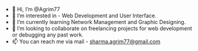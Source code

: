 - 👋 Hi, I’m @Agrim77
- 👀 I’m interested in - Web Development and User Interface.
- 🌱 I’m currently learning Network Management and Graphic Designing.
- 💞️ I’m looking to collaborate on freelancing projects for web development or debugging any past work.
- 📫 You can reach me via mail - sharma.agrim77@gmail.com

<!---
Agrim77/Agrim77 is a ✨ special ✨ repository because its `README.md` (this file) appears on your GitHub profile.
You can click the Preview link to take a look at your changes.
--->
